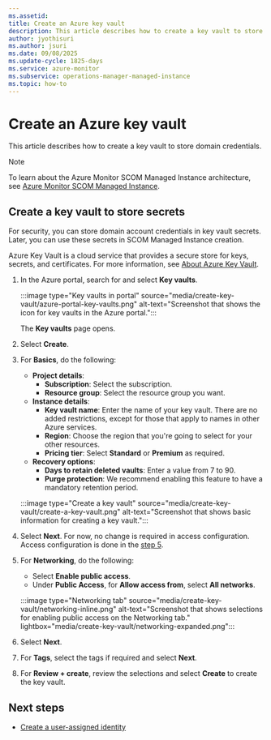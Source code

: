 ```yaml
---
ms.assetid: 
title: Create an Azure key vault
description: This article describes how to create a key vault to store domain credentials.
author: jyothisuri
ms.author: jsuri
ms.date: 09/08/2025
ms.update-cycle: 1825-days
ms.service: azure-monitor
ms.subservice: operations-manager-managed-instance
ms.topic: how-to
---
```


# Create an Azure key vault

This article describes how to create a key vault to store domain credentials.

>[!NOTE]
> To learn about the Azure Monitor SCOM Managed Instance architecture, see [Azure Monitor SCOM Managed Instance](overview.md).

## Create a key vault to store secrets

For security, you can store domain account credentials in key vault secrets. Later, you can use these secrets in SCOM Managed Instance creation.

Azure Key Vault is a cloud service that provides a secure store for keys, secrets, and certificates. For more information, see [About Azure Key Vault](/azure/key-vault/general/overview).

1. In the Azure portal, search for and select **Key vaults**.

     :::image type="Key vaults in portal" source="media/create-key-vault/azure-portal-key-vaults.png" alt-text="Screenshot that shows the icon for key vaults in the Azure portal.":::

   The **Key vaults** page opens.

1. Select **Create**.

1. For **Basics**, do the following:
    - **Project details**:
        - **Subscription**: Select the subscription.
        - **Resource group**: Select the resource group you want.
    - **Instance details**:
        - **Key vault name**: Enter the name of your key vault. There are no added restrictions, except for those that apply to names in other Azure services.
        - **Region**: Choose the region that you're going to select for your other resources.
        - **Pricing tier**: Select **Standard** or **Premium** as required.
    - **Recovery options**:
        - **Days to retain deleted vaults**: Enter a value from 7 to 90.
        - **Purge protection**: We recommend enabling this feature to have a mandatory retention period.

   :::image type="Create a key vault" source="media/create-key-vault/create-a-key-vault.png" alt-text="Screenshot that shows basic information for creating a key vault.":::

1. Select **Next**. For now, no change is required in access configuration. Access configuration is done in the [step 5](create-user-assigned-identity.md).

1. For **Networking**, do the following:
    - Select **Enable public access**.
    - Under **Public Access**, for **Allow access from**, select **All networks**.

   :::image type="Networking tab" source="media/create-key-vault/networking-inline.png" alt-text="Screenshot that shows selections for enabling public access on the Networking tab." lightbox="media/create-key-vault/networking-expanded.png":::

1. Select **Next**.
1. For **Tags**, select the tags if required and select **Next**.
1. For **Review + create**, review the selections and select **Create** to create the key vault.
  
## Next steps

- [Create a user-assigned identity](create-user-assigned-identity.md)